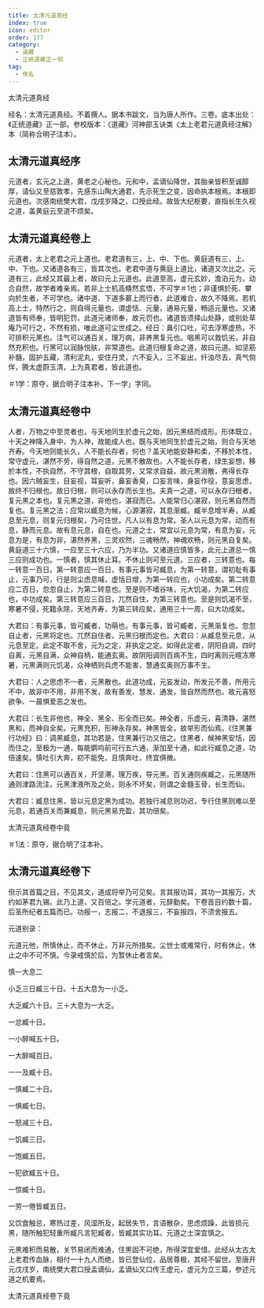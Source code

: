```yaml
---
title: 太清元道真经
index: true
icon: editor
order: 177
category:
  - 道藏
  - 正统道藏正一部
tag:
  - 佚名
---
```


太清元道真经  

经名：太清元道真经。不着撰人。据本书跋文，当为唐人所作。三卷。底本出处：《正统道藏》正一部。参校版本：《道藏》河神部玉诀类《太上老君元道真经注解》本（简称合明子注本）。  

## 太清元道真经序  

元道者，玄元之上道，黄老之心秘也。元和中，孟谪仙降世，其胎亲皆积至诚醇厚，请仙又至慈敦孝，先感东山陶大通君，先示死生之变，因命执本根焉。本根即元道也。次感南统樊大君，戊戌岁降之，口授此经。故皆大纪枢要，直指长生久视之道，盖黄庭云至道不烦矣。  

## 太清元道真经卷上

元道者，太上老君之元上道也。老君道有三，上、中、下也。黄庭道有三，上、中、下也。又诸道各有三，皆其次也。老君中道与黄庭上道比，诸道又次比之。元道有三，此经又其最上者，故曰元上元道也。此道至高，虚元玄妙，澹泊元为，动合自然，故学者难亲焉。若非上士机高倏然玄悟，不可学＃1也；非谨惧於死、攀向於生者，不可学也。诸中道、下道多慕上而行者，此道难合，故久不降焉。若机高上士，特然行之，则自得元量也，谓虚恬．元量，通易元量，畅适元量也。又诸道皆有师奉，皆明犯罚，此道元诸师奉，故元罚也。诸道皆须择山处静，或别处草庵乃可行之，不然有损，唯此道可尘世成之。经日：鼻引口吐，可去浮寒虚热，不可排积元黑也。注气可以通百关，理万病，非养黑复元也。咽黑可以救饥劣，非自然充积也。行黑可以润脉悦肤，非常道也。此道归根复命之道，故曰元道。如坚筋补髓，固护五藏，清利泥丸，安住丹灵，六不妄入，三不妄出，纤浊尽去，真气倘佯，腾太虚蔚玉清，上为真君者，皆此道也。  

＃1学：原夺，据合明子注本补。下一学」字同。  

## 太清元道真经卷中

人者，万物之中至灵者也，与天地同生於虚元之始，因元黑结而成形。形体既立，十天之神降入身中，为人神，故能成人也。既与天地同生於虚元之始，则合与天地齐寿。今天地则能长久，人不能长存者，何也？盖天地能安静和柔，不移於本性，常守虚元，湛然不劳，得自然之道，元黑不散故也。人不能长存者，绿生妄想，移於本性，不执自然，不守其根，自取其劳，又常求自益，故元黑消散，弗得长存也。因六贼妄生，目妄视，耳妄听，鼻妄香臭，口妄言味，身妄作役，意妄思虑，故终不归根也。故日归根，则可以永存而长生也。夫真一之道，可以永存归根者，复元黑之本也。复元黑之道，非他也，湛寂而已。人能常归心湛寂，则元黑自然而复也。复元黑之法；应常以臧息为候，心源湛寂，其息渐臧。臧半息增半寿，从臧息至元息，则复元归根矣，乃可住世。凡人以有息为常。圣人以元息为常，动而有息，静而元息。故有息元息，自在也。元道之士，常宜以元息为常，有息为妄，元息为是，有息为非，湛然养黑，三灵欢然，三魂畅然，神魂欢畅，则元黑自复矣。黄庭道三十六慎，一应至三十六应，乃为半功。又诸道应慎皆多，此元上道总一慎三应则成功也。一慎者，慎其休止耳。不休止则可至元道。三应者，三转意也。每一转意一百日。第一转意应一百日，有事元事皆可臧息，为第一转意，谓初耻有事止，元事乃可，行是则尘虑息喊，虚恬日增，为第一转应也，小功成矣。第二转意应二百日，忽忽自止，为第二转意也。至是则不嗜谷味，元大饥渴，为第二转应也，中功成矣。第三转意应三百日，兀然自住，为第三转意也。至是则饥渴不至，寒暑不侵，死籍永除，天地齐寿，为第三转应矣，通用三十一周，曰大功成矣。  

大君曰：有事元事，皆可臧者，功萌也。有事元事，皆可臧者，元黑渐复也。忽忽自止者，元黑将定也。兀然自住者，元黑归根而定也。大君曰：从臧息至元息，从元息至定。此定不取不舍，元为之定，非执定之定。如得此定者，阴阳自调，四时自离，元黑自满，众神自柄，能通玄奥。故阴阳调则百病不生，四时离则元暄冻寒暑，元黑满则元饥渴，众神栖则兵虎不能害，慧通玄奥则万事不生。  

大君曰：人之思虑不一者，元黑散也。此道功成，元妄发动，所发元不善，所用元不中，故非中不用，非用不发，故有善发、慧发、通发，皆自然而然也。故元喜怒欲争、一晨惧爱恶之发也。  

大君曰：长生非他也，神全、黑全、形全而已矣。神全者，乐虚元，喜清静，湛然黑和，而神自全矣。元黑充积，形神永存矣。神黑皆全，故举形而仙焉。《住黑兼行功经》曰：调黑臧息，其功若是，住黑兼行功又倍之。住黑者，候神黑安恬，因而住之，至极为一通，每能鹦呜前可行五六通，渐加至十通，如此行臧息之道，功倍速矣。慎吐引大奔，初不能免，且慎奔吐，终宜俱微。  

大君曰：住黑可以通百关，开坚滞，理万疾，导元黑。百关通则疾臧之，元黑随所通则津路流注，元黑津液所及之处，则永不坏矣，则谓之金髓玉骨，长生而仙。  

大君曰：臧息住黑，皆以元息定黑为成功。若独行减息则功迟，专行住黑则难以至元息，若通百关而兼臧息，则元黑易充盈，其功倍矣。  

太清元道真经卷中竟  

＃1法：原夺，据合明了注本补。  

## 太清元道真经卷下

但示其首篇之目，不见其文，道成将举乃可见矣。言其报功耳，其功一其报万，大约如茅君九锡。此乃上道，又百倍之。学元道者，元辞勤矣。下卷首目约数十篇，后圣所纪者五篇而已。功报一，志报二，不退报三，不妄报四，不须舍报五。  

元道别录：  

元道元他，所慎休止，而不休止，万非元所措矣。尘世士或难常行，时有休止，休止之中不可不慎。今录戒慎於后，为暂休止者言矣。  

慎一大息二  

小乏三日臧三十日。十五大息为一小乏。  

大乏臧六十日。三＋大息为一大乏。  

一忿臧十日。  

一小醉喊五十日。  

一大醉喊百日。  

一一及臧十日。  

一慎臧二十日。  

一惧臧七日。  

一怒减三十日。  

一饥臧三日。  

一饱臧五日。  

一犯欲臧五十日。  

一惊臧十日。  

一劳一倦皆臧五日。  

又饮食触忌，寒热过差，风湿所及，起居失节，言语散杂，思虑烦躁，此皆损元黑，随所触犯轻重所臧凡言犯臧者，皆臧其实功耳。元道之士深宜慎之。  

元黑难积而易散，关节易闭而难通，住黑固不可绝，所得深宜爱惜。此经从太古太上老君传血脉，相付一十九人而绝，皆已登仙位，品居尊极，其经不留世。至唐开元戊戌岁，南统樊大君口授孟谪仙，孟谪仙又口传王虚元，虚元为立三篇，参述元道之机要焉。  

太清元道真经卷下竟  
